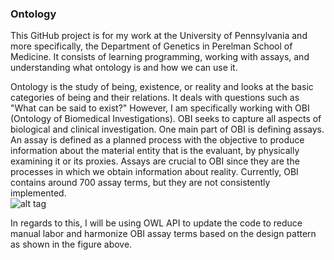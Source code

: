 ### Ontology

This GitHub project is for my work at the University of Pennsylvania and more specifically, the Department of Genetics in Perelman School of Medicine. It consists of learning programming, working with assays, and understanding what ontology is and how we can use it. 

Ontology is the study of being, existence, or reality and looks at the basic categories of being and their relations. It deals with questions such as "What can be said to exist?" However, I am specifically working with OBI (Ontology of Biomedical Investigations). OBI seeks to capture all aspects of biological and clinical investigation. One main part of OBI is defining assays. An assay is defined as a planned process with the objective to produce information about the material entity that is the evaluant, by physically examining it or its proxies. Assays are crucial to OBI since they are the processes in which we obtain information about reality. Currently, OBI contains around 700 assay terms, but they are not consistently implemented.  
![alt tag](http://i.imgur.com/VNMi6dE.jpg)

In regards to this, I will be using OWL API to update the code to reduce manual labor and harmonize OBI assay terms based on the design pattern as shown in the figure above.
